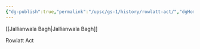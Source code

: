 ```yaml
---
{"dg-publish":true,"permalink":"/upsc/gs-1/history/rowlatt-act/","dgHomeLink":true,"dgPassFrontmatter":false}
---
```


[[Jallianwala Bagh|Jallianwala Bagh]]

Rowlatt Act